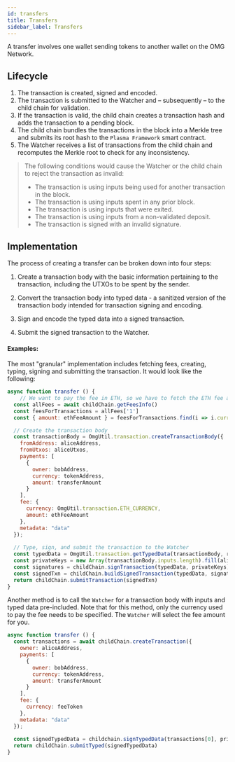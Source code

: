 ```yaml
---
id: transfers
title: Transfers
sidebar_label: Transfers
---
```


A transfer involves one wallet sending tokens to another wallet on the OMG Network.

## Lifecycle

1. The transaction is created, signed and encoded. 
2. The transaction is submitted to the Watcher and – subsequently – to the child chain for validation. 
3. If the transaction is valid, the child chain creates a transaction hash and adds the transaction to a pending block.
4. The child chain bundles the transactions in the block into a Merkle tree and submits its root hash to the `Plasma Framework` smart contract.
5. The Watcher receives a list of transactions from the child chain and recomputes the Merkle root to check for any inconsistency.


> The following conditions would cause the Watcher or the child chain to reject the transaction as invalid:
>
> - The transaction is using inputs being used for another transaction in the block.
> - The transaction is using inputs spent in any prior block.
> - The transaction is using inputs that were exited.
> - The transaction is using inputs from a non-validated deposit.
> - The transaction is signed with an invalid signature.

## Implementation

The process of creating a transfer can be broken down into four steps:

1. Create a transaction body with the basic information pertaining to the transaction, including the UTXOs to be spent by the sender.

2. Convert the transaction body into typed data - a sanitized version of the transaction body intended for transaction signing and encoding.

3. Sign and encode the typed data into a signed transaction.

4. Submit the signed transaction to the Watcher.

#### Examples:

The most "granular" implementation includes fetching fees, creating, typing, signing and submitting the transaction. It would look like the following:

```js
async function transfer () {
    // We want to pay the fee in ETH, so we have to fetch the ETH fee amount from the Watcher
  const allFees = await childChain.getFeesInfo()
  const feesForTransactions = allFees['1']
  const { amount: ethFeeAmount } = feesForTransactions.find(i => i.currency === OmgUtil.transaction.ETH_CURRENCY)

  // Create the transaction body
  const transactionBody = OmgUtil.transaction.createTransactionBody({
    fromAddress: aliceAddress,
    fromUtxos: aliceUtxos,
    payments: [
      {
        owner: bobAddress,
        currency: tokenAddress,
        amount: transferAmount
      }
    ],
    fee: {
      currency: OmgUtil.transaction.ETH_CURRENCY,
      amount: ethFeeAmount
    },
    metadata: "data"
  });
  
  // Type, sign, and submit the transaction to the Watcher
  const typedData = OmgUtil.transaction.getTypedData(transactionBody, rootChainPlasmaContractAddress)
  const privateKeys = new Array(transactionBody.inputs.length).fill(alicePrivateKey)
  const signatures = childChain.signTransaction(typedData, privateKeys)
  const signedTxn = childChain.buildSignedTransaction(typedData, signatures)
  return childChain.submitTransaction(signedTxn)
}
```

Another method is to call the `Watcher` for a transaction body with inputs and typed data pre-included. Note that for this method, only the currency used to pay the fee needs to be specified. The `Watcher` will select the fee amount for you.

```js
async function transfer () {
  const transactions = await childChain.createTransaction({
    owner: aliceAddress,
    payments: [
      {
        owner: bobAddress,
        currency: tokenAddress,
        amount: transferAmount
      }
    ],
    fee: {
      currency: feeToken
    },
    metadata: "data"
  });
  
  const signedTypedData = childchain.signTypedData(transactions[0], privateKeys)
  return childChain.submitTyped(signedTypedData)
}
```
